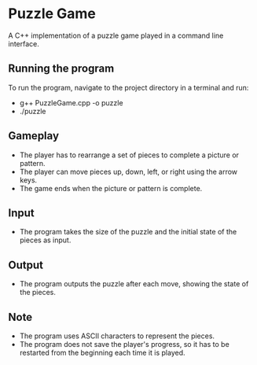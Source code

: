 # Puzzle Game

A C++ implementation of a puzzle game played in a command line interface.

## Running the program
To run the program, navigate to the project directory in a terminal and run:

- g++ PuzzleGame.cpp -o puzzle
- ./puzzle


## Gameplay
- The player has to rearrange a set of pieces to complete a picture or pattern.
- The player can move pieces up, down, left, or right using the arrow keys.
- The game ends when the picture or pattern is complete.

## Input
- The program takes the size of the puzzle and the initial state of the pieces as input.

## Output
- The program outputs the puzzle after each move, showing the state of the pieces.

## Note
- The program uses ASCII characters to represent the pieces.
- The program does not save the player's progress, so it has to be restarted from the beginning each time it is played.

